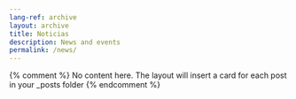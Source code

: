 ```yaml
---
lang-ref: archive
layout: archive
title: Noticias
description: News and events
permalink: /news/
---
```

{% comment %}
  No content here. The layout will insert a card for each post in your _posts folder
{% endcomment %}

